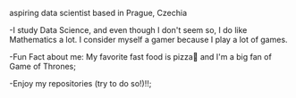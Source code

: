 aspiring data scientist based in Prague, Czechia

-I study Data Science, and even though I don't seem so, I do like Mathematics a lot. I consider myself a gamer because I play a lot of games.

-Fun Fact about me: My favorite fast food is pizza🍕 and I'm a big fan of Game of Thrones;

-Enjoy my repositories (try to do so!)!!;
